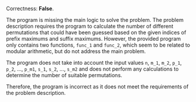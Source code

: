 Correctness: **False**.

The program is missing the main logic to solve the problem. The problem description requires the program to calculate the number of different permutations that could have been guessed based on the given indices of prefix maximums and suffix maximums. However, the provided program only contains two functions, `func_1` and `func_2`, which seem to be related to modular arithmetic, but do not address the main problem.

The program does not take into account the input values `n`, `m_1`, `m_2`, `p_1`, `p_2`, ..., `p_m1`, `s_1`, `s_2`, ..., `s_m2` and does not perform any calculations to determine the number of suitable permutations.

Therefore, the program is incorrect as it does not meet the requirements of the problem description.